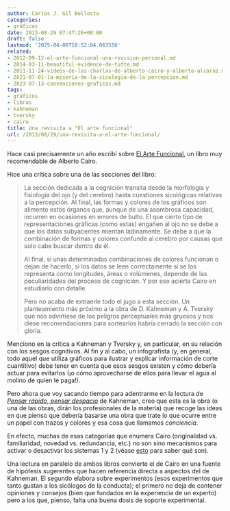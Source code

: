 ```yaml
---
author: Carlos J. Gil Bellosta
categories:
- gráficos
date: 2013-08-29 07:47:26+00:00
draft: false
lastmod: '2025-04-06T18:52:04.063556'
related:
- 2012-09-12-el-arte-funcional-una-revision-personal.md
- 2014-03-11-beautiful-evidence-de-tufte.md
- 2011-11-24-videos-de-las-charlas-de-alberto-cairo-y-alberto-alcaraz.md
- 2021-07-01-la-miseria-de-la-sicologia-de-la-percepcion.md
- 2023-07-13-convenciones-graficas.md
tags:
- gráficos
- libros
- kahneman
- tversky
- cairo
title: Una revisita a "El arte funcional"
url: /2013/08/29/una-revisita-a-el-arte-funcional/
---
```


Hace casi precisamente un año escribí sobre [El Arte Funcional](https://datanalytics.com/2012/09/12/el-arte-funcional-una-revision-personal/), un libro muy recomendable de Alberto Cairo.

Hice una crítica sobre una de las secciones del libro:

> La sección dedicada a la cognición transita desde la morfología y fisiología del ojo (y del cerebro) hasta cuestiones sicológicas relativas a la percepción. Al final, las formas y colores de los gráficos son alimento estos órganos que, aunque de una asombrosa capacidad, incurren en ocasiones en errores de bulto. El que cierto tipo de representaciones gráficas (como estas) engañen al ojo no se debe a que los datos subyacentes mientan ladinamente. Se debe a que la combinación de formas y colores confunde al cerebro por causas que solo cabe buscar dentro de él.
>
> Al final, si unas determinadas combinaciones de colores funcionan o dejan de hacerlo, si los datos se leen correctamente si se los representa como longitudes, áreas o volúmenes, depende de las peculiaridades del proceso de cognición. Y por eso acierta Cairo en estudiarlo con detalle.
>
> Pero no acaba de extraerle todo el jugo a esta sección. Un planteamiento más próximo a la obra de D. Kahneman y A. Tversky que nos advirtiese de los peligros perceptuales más gruesos y nos diese recomendaciones para sortearlos habría cerrado la sección con gloria.

Menciono en la crítica a Kahneman y Tversky y, en particular, en su relación con los sesgos cognitivos. Al fin y al cabo, un infografista (y, en general, todo aquel que utiliza gráficos para ilustrar y explicar información de corte cuantitivo) debe tener en cuenta que esos sesgos existen y cómo debería actuar para evitarlos (¡o cómo aprovecharse de ellos para llevar el agua al molino de quien le paga!).

Pero ahora que voy sacando tiempo para adentrarme en la lectura de [_Pensar rápido, pensar despacio_](http://en.wikipedia.org/wiki/Thinking,_Fast_and_Slow) de Kahneman, creo que esta es la obra (o una de las obras, dirán los profesionales de la materia) que recoge las ideas en que pienso que debería basarse una obra que trate lo que ocurre entre un papel con trazos y colores y esa cosa que llamamos _conciencia_.

En efecto, muchas de esas categorías que enumera Cairo (originalidad vs. familiaridad, novedad vs. redundancia, etc.) no son sino mecanismos para activar o desactivar los sistemas 1 y 2 (véase [esto](http://en.wikipedia.org/wiki/Thinking,_Fast_and_Slow) para saber qué son).

Una lectura en paralelo de ambos libros convierte el de Cairo en una fuente de hipótesis sugerentes que hacen referencia directa a aspectos del de Kahneman. El segundo elabora sobre experimentos (esos experimentos que tanto gustan a los sicólogos de la conducta); el primero no deja de contener opiniones y consejos (bien que fundados en la experiencia de un experto) pero a los que, pienso, falta una buena dosis de soporte experimental.